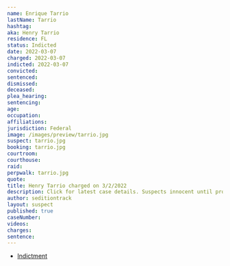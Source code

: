 ```yaml
---
name: Enrique Tarrio
lastName: Tarrio
hashtag:
aka: Henry Tarrio
residence: FL
status: Indicted
date: 2022-03-07
charged: 2022-03-07
indicted: 2022-03-07
convicted:
sentenced:
dismissed:
deceased:
plea_hearing:
sentencing:
age:
occupation:
affiliations:
jurisdiction: Federal
image: /images/preview/tarrio.jpg
suspect: tarrio.jpg
booking: tarrio.jpg
courtroom:
courthouse:
raid:
perpwalk: tarrio.jpg
quote:
title: Henry Tarrio charged on 3/2/2022
description: Click for latest case details. Suspects innocent until proven guilty.
author: seditiontrack
layout: suspect
published: true
caseNumber:
videos:
charges:
sentence:
---
```


- [Indictment](https://www.justice.gov/usao-dc/case-multi-defendant/file/1480986/download)
